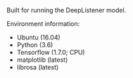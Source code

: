 Built for running the DeepListener model.

Environment information:
* Ubuntu (16.04)
* Python (3.6)
* Tensorflow (1.7.0; CPU)
* matplotlib (latest)
* librosa (latest)
